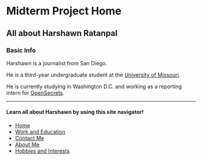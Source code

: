 # Midterm Project Home
## All about Harshawn Ratanpal
### Basic Info
Harshawn is a journalist from San Diego.

He is a third-year undergraduate student at the [University of Missouri](missouri.edu).

He is currently studying in Washington D.C. and working as a reporting intern for [OpenSecrets](OpenSecrets.org).
  
  
*** 
#### Learn all about Harshawn by using this site navigator!
* [Home](README.md)
* [Work and Education](Work.md)
* [Contact Me](Contact.md)
* [About Me](AboutMe.md)
* [Hobbies and Interests](Hobbies.md)
  
  
  
  
  
 


